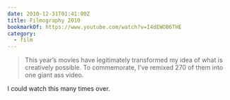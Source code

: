 ```yaml
---
date: 2010-12-31T01:41:00Z
title: Filmography 2010
bookmarkOf: https://www.youtube.com/watch?v=I4dEWOB6THE
category:
  - film
---
```


> This year’s movies have legitimately transformed my idea of what is creatively possible. To commemorate, I’ve remixed 270 of them into one giant ass video.

I could watch this many times over.
